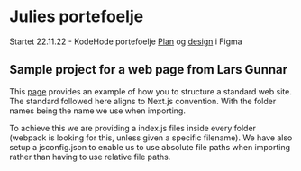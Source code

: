 # Julies portefoelje

Startet 22.11.22 - KodeHode portefoelje
[Plan](https://www.figma.com/file/v4gK0629BeAs4ZYR9qWkMY/Portfolio-Figjam?t=ih0VjeodijxVxGuA-6) og [design](https://www.figma.com/file/9COiMGMksWkuDFNPAX2EdX/Portfolio?t=ih0VjeodijxVxGuA-6) i Figma

## Sample project for a web page from Lars Gunnar

This [page](https://github.com/LarsGKodehode/react-example-simple-website) provides an example of how you to structure a standard web site. The standard followed here aligns to Next.js convention. With the folder names being the name we use when importing.

To achieve this we are providing a index.js files inside every folder (webpack is looking for this, unless given a specific filename). We have also setup a jsconfig.json to enable us to use absolute file paths when importing rather than having to use relative file paths.
